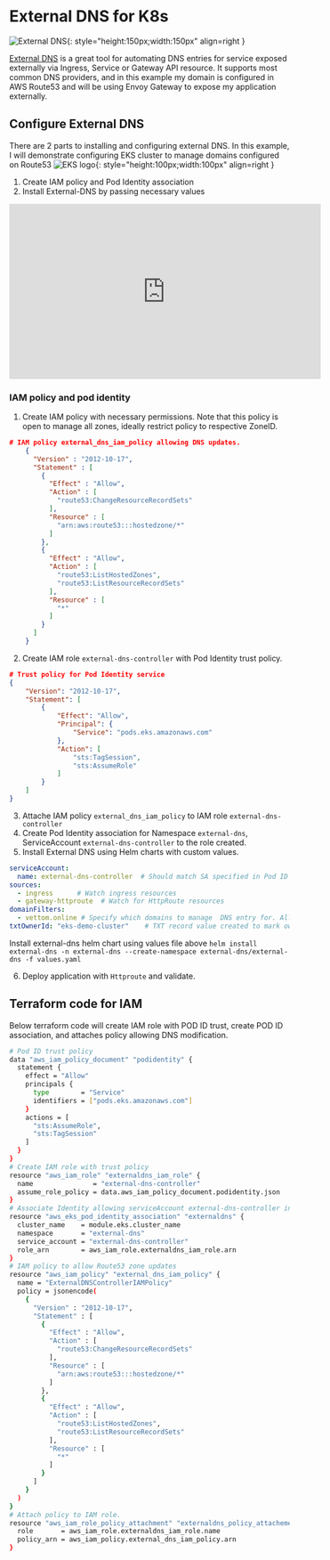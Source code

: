 # External DNS for K8s
![External DNS](https://vettom-images.s3.eu-west-1.amazonaws.com/kubernetes/external-dns.png){: style="height:150px;width:150px" align=right }

[External DNS](https://kubernetes-sigs.github.io/external-dns/latest/) is a great tool for automating DNS entries for service exposed externally via Ingress, Service or Gateway API resource.  It supports most common DNS providers, and in this example my domain is configured in AWS Route53 and will be using Envoy Gateway to expose my application externally. 

## Configure External DNS
There are 2 parts to installing and configuring external DNS. In this example, I will demonstrate configuring EKS cluster to manage domains configured on Route53
![EKS logo ](https://vettom-images.s3.eu-west-1.amazonaws.com/aws/route53.jpg){: style="height:100px;width:100px" align=right }

1. Create IAM policy and Pod Identity association
2. Install External-DNS by passing necessary values

<iframe width="560" height="315" src="https://www.youtube.com/embed/3PiJnm6JhQw?si=HOuCFCOVciC7vTQ1" title="YouTube video player" frameborder="0" allow="accelerometer; autoplay; clipboard-write; encrypted-media; gyroscope; picture-in-picture; web-share" referrerpolicy="strict-origin-when-cross-origin" allowfullscreen></iframe>

### IAM policy and pod identity

1. Create IAM policy with necessary permissions. Note that this policy is open to manage all zones, ideally restrict policy to respective ZoneID.
```json
# IAM policy external_dns_iam_policy allowing DNS updates.
    {
      "Version" : "2012-10-17",
      "Statement" : [
        {
          "Effect" : "Allow",
          "Action" : [
            "route53:ChangeResourceRecordSets"
          ],
          "Resource" : [
            "arn:aws:route53:::hostedzone/*"
          ]
        },
        {
          "Effect" : "Allow",
          "Action" : [
            "route53:ListHostedZones",
            "route53:ListResourceRecordSets"
          ],
          "Resource" : [
            "*"
          ]
        }
      ]
    }
```
2. Create IAM role `external-dns-controller` with Pod Identity trust policy. 
```json
# Trust policy for Pod Identity service
{
    "Version": "2012-10-17",
    "Statement": [
        {
            "Effect": "Allow",
            "Principal": {
                "Service": "pods.eks.amazonaws.com"
            },
            "Action": [
                "sts:TagSession",
                "sts:AssumeRole"
            ]
        }
    ]
}
```
3. Attache IAM policy `external_dns_iam_policy` to IAM role `external-dns-controller`
4. Create Pod Identity association for Namespace `external-dns`, ServiceAccount `external-dns-controller`  to the role created.
5. Install External DNS using Helm charts with custom values.

```yaml
serviceAccount:
  name: external-dns-controller  # Should match SA specified in Pod ID association
sources:
  - ingress      # Watch ingress resources
  - gateway-httproute  # Watch for HttpRoute resources
domainFilters:
  - vettom.online # Specify which domains to manage  DNS entry for. All other HTTP route/Ingresses are ignored.
txtOwnerId: "eks-demo-cluster"    # TXT record value created to mark ownership of External-DNS. Ideally this text should be able to identify service/cluster that owns the record
```
Install external-dns helm chart using values file above
`helm install external-dns -n external-dns --create-namespace external-dns/external-dns -f values.yaml`

6. Deploy application with `Httproute` and validate.

## Terraform code for IAM
Below terraform code will create IAM role with POD ID trust, create POD ID association, and attaches policy allowing DNS modification.

```bash
# Pod ID trust policy
data "aws_iam_policy_document" "podidentity" {
  statement {
    effect = "Allow"
    principals {
      type        = "Service"
      identifiers = ["pods.eks.amazonaws.com"]
    }
    actions = [
      "sts:AssumeRole",
      "sts:TagSession"
    ]
  }
}
# Create IAM role with trust policy
resource "aws_iam_role" "externaldns_iam_role" {
  name               = "external-dns-controller"
  assume_role_policy = data.aws_iam_policy_document.podidentity.json
}
# Associate Identity allowing serviceAccount external-dns-controller in NS external-dns
resource "aws_eks_pod_identity_association" "externaldns" {
  cluster_name    = module.eks.cluster_name
  namespace       = "external-dns"
  service_account = "external-dns-controller"
  role_arn        = aws_iam_role.externaldns_iam_role.arn
}
# IAM policy to allow Route53 zone updates
resource "aws_iam_policy" "external_dns_iam_policy" {
  name = "ExternalDNSControllerIAMPolicy"
  policy = jsonencode(
    {
      "Version" : "2012-10-17",
      "Statement" : [
        {
          "Effect" : "Allow",
          "Action" : [
            "route53:ChangeResourceRecordSets"
          ],
          "Resource" : [
            "arn:aws:route53:::hostedzone/*"
          ]
        },
        {
          "Effect" : "Allow",
          "Action" : [
            "route53:ListHostedZones",
            "route53:ListResourceRecordSets"
          ],
          "Resource" : [
            "*"
          ]
        }
      ]
    }
  )
}
# Attach policy to IAM role.
resource "aws_iam_role_policy_attachment" "externaldns_policy_attachement" {
  role       = aws_iam_role.externaldns_iam_role.name
  policy_arn = aws_iam_policy.external_dns_iam_policy.arn
}
```